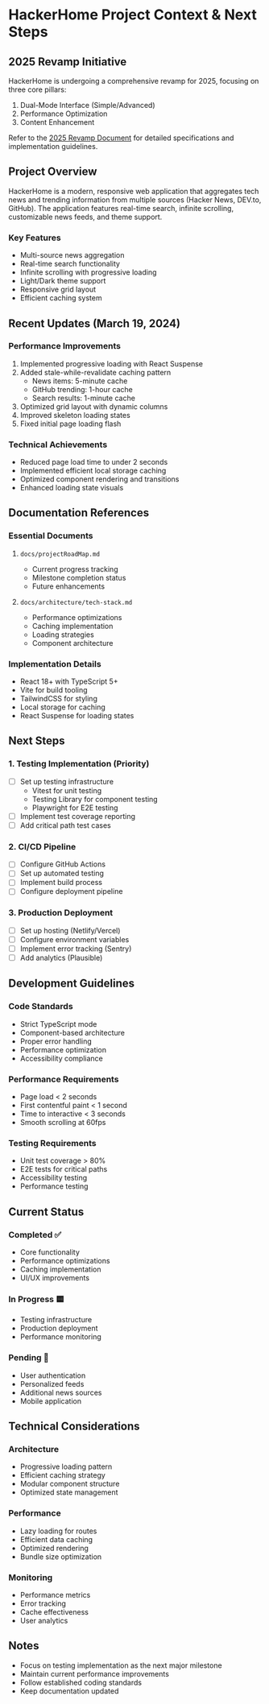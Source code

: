 # HackerHome Project Context & Next Steps

## 2025 Revamp Initiative

HackerHome is undergoing a comprehensive revamp for 2025, focusing on three core pillars:
1. Dual-Mode Interface (Simple/Advanced)
2. Performance Optimization
3. Content Enhancement

Refer to the [2025 Revamp Document](revamp-2025.md) for detailed specifications and implementation guidelines.

## Project Overview

HackerHome is a modern, responsive web application that aggregates tech news and trending information from multiple sources (Hacker News, DEV.to, GitHub). The application features real-time search, infinite scrolling, customizable news feeds, and theme support.

### Key Features
- Multi-source news aggregation
- Real-time search functionality
- Infinite scrolling with progressive loading
- Light/Dark theme support
- Responsive grid layout
- Efficient caching system

## Recent Updates (March 19, 2024)

### Performance Improvements
1. Implemented progressive loading with React Suspense
2. Added stale-while-revalidate caching pattern
   - News items: 5-minute cache
   - GitHub trending: 1-hour cache
   - Search results: 1-minute cache
3. Optimized grid layout with dynamic columns
4. Improved skeleton loading states
5. Fixed initial page loading flash

### Technical Achievements
- Reduced page load time to under 2 seconds
- Implemented efficient local storage caching
- Optimized component rendering and transitions
- Enhanced loading state visuals

## Documentation References

### Essential Documents
1. `docs/projectRoadMap.md`
   - Current progress tracking
   - Milestone completion status
   - Future enhancements

2. `docs/architecture/tech-stack.md`
   - Performance optimizations
   - Caching implementation
   - Loading strategies
   - Component architecture

### Implementation Details
- React 18+ with TypeScript 5+
- Vite for build tooling
- TailwindCSS for styling
- Local storage for caching
- React Suspense for loading states

## Next Steps

### 1. Testing Implementation (Priority)
- [ ] Set up testing infrastructure
  - Vitest for unit testing
  - Testing Library for component testing
  - Playwright for E2E testing
- [ ] Implement test coverage reporting
- [ ] Add critical path test cases

### 2. CI/CD Pipeline
- [ ] Configure GitHub Actions
- [ ] Set up automated testing
- [ ] Implement build process
- [ ] Configure deployment pipeline

### 3. Production Deployment
- [ ] Set up hosting (Netlify/Vercel)
- [ ] Configure environment variables
- [ ] Implement error tracking (Sentry)
- [ ] Add analytics (Plausible)

## Development Guidelines

### Code Standards
- Strict TypeScript mode
- Component-based architecture
- Proper error handling
- Performance optimization
- Accessibility compliance

### Performance Requirements
- Page load < 2 seconds
- First contentful paint < 1 second
- Time to interactive < 3 seconds
- Smooth scrolling at 60fps

### Testing Requirements
- Unit test coverage > 80%
- E2E tests for critical paths
- Accessibility testing
- Performance testing

## Current Status

### Completed ✅
- Core functionality
- Performance optimizations
- Caching implementation
- UI/UX improvements

### In Progress 🟨
- Testing infrastructure
- Production deployment
- Performance monitoring

### Pending 📅
- User authentication
- Personalized feeds
- Additional news sources
- Mobile application

## Technical Considerations

### Architecture
- Progressive loading pattern
- Efficient caching strategy
- Modular component structure
- Optimized state management

### Performance
- Lazy loading for routes
- Efficient data caching
- Optimized rendering
- Bundle size optimization

### Monitoring
- Performance metrics
- Error tracking
- Cache effectiveness
- User analytics

## Notes
- Focus on testing implementation as the next major milestone
- Maintain current performance improvements
- Follow established coding standards
- Keep documentation updated 
